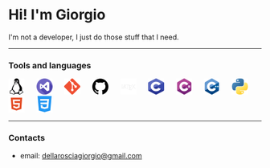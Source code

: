 # Hi! I'm Giorgio

I'm not a developer, I just do those stuff that I need.

---

### Tools and languages

<p float="left">
    <img src="imgs/linux.png" alt="linux" title="linux" width="32" height="32">
    &nbsp;&nbsp;&nbsp;&nbsp;
    <img src="imgs/vscode.png" alt="vscode" title="vscode" width="32" height="32">
    &nbsp;&nbsp;&nbsp;&nbsp;
    <img src="imgs/git.png" alt="git" title="git" width="32" height="32">
    &nbsp;&nbsp;&nbsp;&nbsp;
    <img src="imgs/github.png" alt="github" title="github" width="32" height="32">
    &nbsp;&nbsp;&nbsp;&nbsp;
    <img src="imgs/latex.png" alt="latex" title="latex" width="32" height="32">
    &nbsp;&nbsp;&nbsp;&nbsp;
    <img src="imgs/c.png" alt="c" title="c" width="32" height="32">
    &nbsp;&nbsp;&nbsp;&nbsp;
    <img src="imgs/c-sharp.png" alt="c-sharp" title="c-sharp" width="32" height="32">
    &nbsp;&nbsp;&nbsp;&nbsp;
    <img src="imgs/cpp.png" alt="cpp" title="cpp" width="32" height="32">
    &nbsp;&nbsp;&nbsp;&nbsp;
    <img src="imgs/python.png" alt="python" title="python" width="32" height="32">
    &nbsp;&nbsp;&nbsp;&nbsp;
    <img src="imgs/html.png" alt="html" title="html" width="32" height="32">
    &nbsp;&nbsp;&nbsp;&nbsp;
    <img src="imgs/css.png" alt="css" title="css" width="32" height="32">
</p>

---

### Contacts

+ email: [dellarosciagiorgio@gmail.com](mailto:dellarosciagiorgio@gmail.com)
